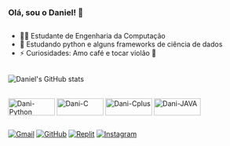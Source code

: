 ### Olá, sou o Daniel! 🖖
##
- 👨‍💻 Estudante de Engenharia da Computação
- 🌱 Estudando python e alguns frameworks de ciência de dados
- ⚡ Curiosidades: Amo café e tocar violão 🎵

##
  
![Daniel's GitHub stats](https://github-readme-stats.vercel.app/api?username=danielduartt&show_icons=true&theme=dracula)

<div style="display: inline_block"><br>
  <img align="center" alt="Dani-Python" height="35" width="95" src="https://img.shields.io/badge/Python-14354C?style=for-the-badge&logo=python&logoColor=white">
  <img align="center" alt="Dani-C" height="35" width="95" src="https://img.shields.io/badge/C-00599C?style=for-the-badge&logo=c&logoColor=white">
  <img align="center" alt="Dani-Cplus" height="35" width="95" src="https://img.shields.io/badge/C%2B%2B-00599C?style=for-the-badge&logo=c%2B%2B&logoColor=white">
  <img align="center" alt="Dani-JAVA" height="35" width="95" src="https://img.shields.io/badge/Java-ED8B00?style=for-the-badge&logo=openjdk&logoColor=white">
</div>

##

[![Gmail](https://img.shields.io/badge/Gmail-D14836?style=for-the-badge&logo=gmail&logoColor=white)](https://dev.daniel.duarte@gmail.com)
[![GitHub](https://img.shields.io/badge/GitHub-100000?style=for-the-badge&logo=github&logoColor=white)](https://github.com/danielduartt)
[![Replit](https://img.shields.io/badge/replit-667881?style=for-the-badge&logo=replit&logoColor=white)](https://replit.com/@Duartte)
[![Instagram](https://img.shields.io/badge/Instagram-E4405F?style=for-the-badge&logo=instagram&logoColor=white)](https://instagram.com/_duarte_.20)





